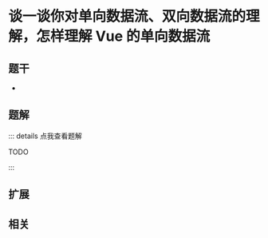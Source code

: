 # 谈一谈你对单向数据流、双向数据流的理解，怎样理解 Vue 的单向数据流


## 题干

- 



## 题解

::: details 点我查看题解

  TODO

:::



## 扩展



## 相关
